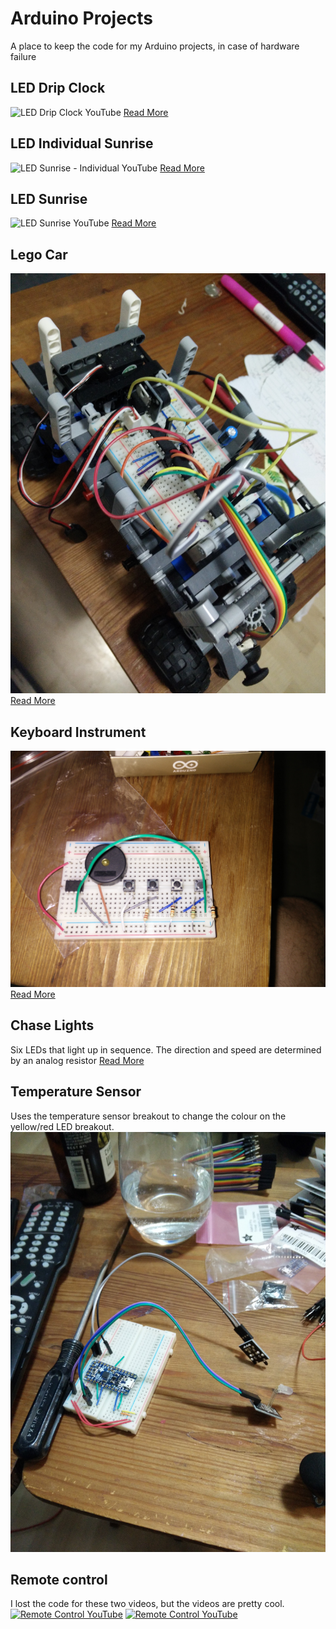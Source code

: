 # Arduino Projects
A place to keep the code for my Arduino projects, in case of hardware failure

## LED Drip Clock
![LED Drip Clock YouTube](https://img.youtube.com/vi/HIoNS5SjxuQ/0.jpg)
[Read More](./leddripclock)

## LED Individual Sunrise
![LED Sunrise - Individual  YouTube](https://img.youtube.com/vi/kyKph2ZRKNg/0.jpg)
[Read More](./sunrise_indivdual)

## LED Sunrise
![LED Sunrise YouTube](https://img.youtube.com/vi/AJnsbtaomg8/0.jpg)
[Read More](./sunrise)

## Lego Car
![Lego Car](./legocar/LegoCar2.jpg)
[Read More](./legocar)

## Keyboard Instrument
![Keyboard Instrument](./keyboardinstrument/KeyboardInstrument.jpg)
[Read More](./keyboardinstrument)

## Chase Lights
Six LEDs that light up in sequence. The direction and speed are determined by an analog resistor
[Read More](./chaselights)

## Temperature Sensor
Uses the temperature sensor breakout to change the colour on the yellow/red LED breakout.
![TempSensor](./tempSensor/tempsensor.jpg)

## Remote control
I lost the code for these two videos, but the videos are pretty cool.
[![Remote Control YouTube](https://img.youtube.com/vi/lEl8lr9Ysio/0.jpg)](https://www.youtube.com/watch?v=lEl8lr9Ysio)
[![Remote Control YouTube](https://img.youtube.com/vi/uCoWvACmjFk/0.jpg)](https://www.youtube.com/watch?v=uCoWvACmjFk)
